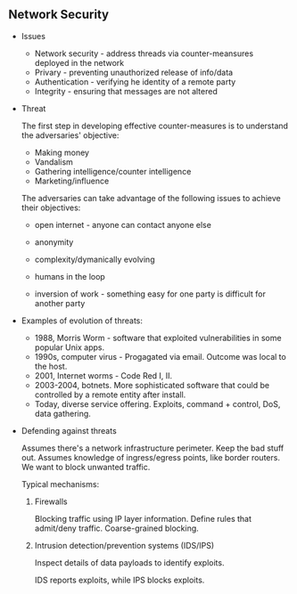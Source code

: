## Network Security

- Issues
    - Network security - address threads via counter-meansures deployed in the network
    - Privary - preventing unauthorized release of info/data
    - Authentication - verifying he identity of a remote party
    - Integrity - ensuring that messages are not altered

- Threat

    The first step in developing effective counter-measures is to understand the adversaries' objective:

     - Making money
     - Vandalism
     - Gathering intelligence/counter intelligence
     - Marketing/influence

    The adversaries can take advantage of the following issues to achieve their objectives:

    - open internet - anyone can contact anyone else
    - anonymity
    - complexity/dymanically evolving
    - humans in the loop

    - inversion of work - something easy for one party is difficult for another party

- Examples of evolution of threats:

    - 1988, Morris Worm - software that exploited vulnerabilities in some popular Unix apps.
    - 1990s, computer virus - Progagated via email. Outcome was local to the host.
    - 2001, Internet worms - Code Red I, II.
    - 2003-2004, botnets. More sophisticated software that could be controlled by a remote entity after install.
    - Today, diverse service offering. Exploits, command + control, DoS, data gathering.

- Defending against threats

    Assumes there's a network infrastructure perimeter. Keep the bad stuff out. Assumes knowledge of ingress/egress points, like border routers. We want to block unwanted traffic.

    Typical mechanisms:

    1. Firewalls

        Blocking traffic using IP layer information. Define rules that admit/deny traffic. Coarse-grained blocking.

    2. Intrusion detection/prevention systems (IDS/IPS)

        Inspect details of data payloads to identify exploits. 

        IDS reports exploits, while IPS blocks exploits.

